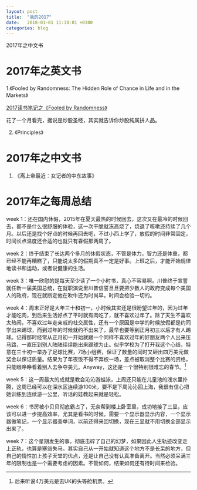 ```yaml
---
layout: post
title:  "我的2017"
date:   2018-01-01 11:30:01 +0300
categories: blog
---
```


2017年之中文书


2017年之英文书
=

1.《Fooled by Randomness: The Hidden Role of Chance in Life and in the Markets》

[2017读书笔记之《Fooled by Randomness》](../../../2017/01/29/reading.html)

花了一个月看完，据说是炒股圣经，其实就告诉你炒股纯属拼人品。

2. 《Principles》



2017年之中文书
=

1. 《离上帝最近：女记者的中东故事》





2017年之每周总结
=

week 1：还在国内休假，2015年在夏天最热的时候回去，这次又在最冷的时候回去，都不是什么很舒服的体验，这一次干脆就冻高烧了，烧退了咳嗽还持续了几个月。以后还是找个好点的时候再回去吧，不过小西上学了，放假的时间非常固定，时间长点温度还合适的也就只有春假那两周了。

week 2：终于结束了长达两个多月的休假状态，不管是体力，智力还是体重，都已经不能再糟糕了，只能说太多的假期真不一定是好事。上班之后，才能开始规律地读书和运动，或者说健康的生活。

week 3：唯一欣慰的是每天至少读了一个小时书，真心不容易啊。川普终于宣誓就任新一届美国总统，在就职演说里川普信誓旦旦要把少数人的政府变成每个美国人的政府，现在就断定他在吹牛还为时尚早，时间会检验一切的。

week 4：周末正好是大年三十和初一，小时候其实还是很盼望过年的，因为过年才能吃肉，到后来生活好点了平时就有肉吃了，就不喜欢过年了。除了天生不喜欢太热闹，不喜欢过年走亲戚的社交属性，还有一个原因是中学的时候放假都是约同学出来踢球，而到过年的时候就约不出来了，最早也要等到正月初三以后才有人踢球。记得那时经常从正月初一开始就跟一个同样不喜欢过年的好朋友两个人出来压马路，一直压到别人陆陆续续能出来踢球为止。似乎学校为了打开我这个心结，特意在三十初一举办了足球比赛，7场小组赛，保证了数量的同时又砸出四万美元做奖金以保证质量。结果为了年夜饭不得不弃权一场，差点被取消整个比赛的资格，只能眼睁睁看着别人去争夺美元。Anyway，这还是一个很特别很难忘的春节。[^1]

week 5：这一周最大的成就是教会沁沁游蛙泳，上周还只能在儿童池的浅水里扑腾，这周已经可以在深水区连续游100米，要不是下周沁沁回上海，我很有信心把她训练到连续游一公里，听话的娃教起来就是轻松。

week 6：书房被小贝贝彻底霸占了，无奈帮到楼上卧室里，成功地接了三显，应该可以进一步提高效率，尤其是看书的时候，需要一个显示器显示内容，一个显示器做笔记，一个显示器查单词，以前还得来回切换，现在三显就不用切换全部显示出来了。

week 7：这个星期发生的事，彻底击碎了自己的幻梦，如果因此人生轨迹改变走上正轨，也算是塞翁失马。其实自己从一开始就知道这个地方不是长呆的地方，但自己的惰性加上孩子天堂的优点，还是让自己没有认真准备离开。当然必须呆满三年的限制也是一个需要考虑的因素。不管如何，结果如何还有待时间来检验。



<!--footnote area-->

[^1]: 后来听说4万美元是去UK的头等舱机票。

<!--end-->
